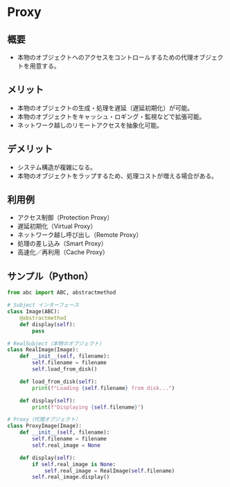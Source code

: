 # Proxy

## 概要
* 本物のオブジェクトへのアクセスをコントロールするための代理オブジェクトを用意する。

## メリット
- 本物のオブジェクトの生成・処理を遅延（遅延初期化）が可能。
- 本物のオブジェクトをキャッシュ・ロギング・監視などで拡張可能。
- ネットワーク越しのリモートアクセスを抽象化可能。

## デメリット
- システム構造が複雑になる。
- 本物のオブジェクトをラップするため、処理コストが増える場合がある。

## 利用例
- アクセス制御（Protection Proxy）
- 遅延初期化（Virtual Proxy）
- ネットワーク越し呼び出し（Remote Proxy）
- 処理の差し込み（Smart Proxy）
- 高速化／再利用（Cache Proxy）

## サンプル（Python）
```python
from abc import ABC, abstractmethod

# Subject インターフェース
class Image(ABC):
    @abstractmethod
    def display(self):
        pass

# RealSubject（本物のオブジェクト）
class RealImage(Image):
    def __init__(self, filename):
        self.filename = filename
        self.load_from_disk()

    def load_from_disk(self):
        print(f"Loading {self.filename} from disk...")

    def display(self):
        print(f"Displaying {self.filename}")

# Proxy（代理オブジェクト）
class ProxyImage(Image):
    def __init__(self, filename):
        self.filename = filename
        self.real_image = None

    def display(self):
        if self.real_image is None:
            self.real_image = RealImage(self.filename)
        self.real_image.display()
```
